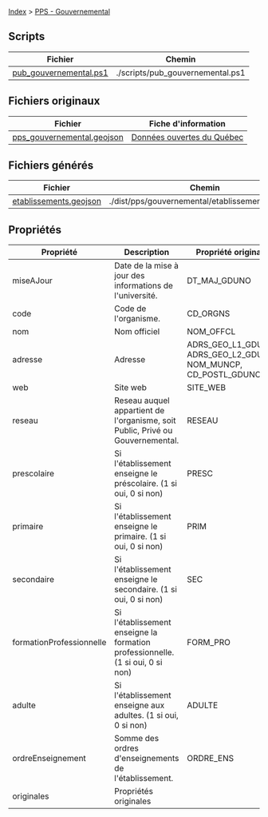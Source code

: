 [Index](./index.md) &gt; [PPS - Gouvernemental](./pps-gouvernemental.md)

## Scripts
|  Fichier | Chemin |
|  --- | --- |
|  [pub_gouvernemental.ps1](../scripts/pub_gouvernemental.ps1) | ./scripts/pub_gouvernemental.ps1 |

## Fichiers originaux
|  Fichier | Fiche d'information |
|  --- | --- |
|  [pps_gouvernemental.geojson](https://www.donneesquebec.ca/recherche/dataset/2d3b5cf8-b347-49c7-ad3b-bd6a9c15e443/resource/819dd537-484d-455f-85dd-af2c9cb5777d/download/pps_gouvernemental.geojson) | [Données ouvertes du Québec](https://www.donneesquebec.ca/recherche/dataset/localisation-des-etablissements-d-enseignement-du-reseau-scolaire-au-quebec/resource/819dd537-484d-455f-85dd-af2c9cb5777d) |

## Fichiers générés
|  Fichier | Chemin |
|  --- | --- |
|  [etablissements.geojson](../dist/pps/gouvernemental/etablissements.geojson) | ./dist/pps/gouvernemental/etablissements.geojson |

## Propriétés
|  Propriété | Description | Propriété originale |
|  --- | --- | --- |
|  miseAJour | Date de la mise à jour des informations de l'université.  | DT_MAJ_GDUNO |
|  code | Code de l'organisme.  | CD_ORGNS |
|  nom | Nom officiel | NOM_OFFCL |
|  adresse | Adresse | ADRS_GEO_L1_GDUNO,<br/> ADRS_GEO_L2_GDUNO,<br/> NOM_MUNCP,<br/> CD_POSTL_GDUNO  |
|  web | Site web  | SITE_WEB |
|  reseau | Reseau auquel appartient de l'organisme, soit Public, Privé ou Gouvernemental. | RESEAU |
|  prescolaire | Si l'établissement enseigne le préscolaire. (1 si oui, 0 si non)  | PRESC |
|  primaire | Si l'établissement enseigne le primaire. (1 si oui, 0 si non)  | PRIM |
|  secondaire | Si l'établissement enseigne le secondaire. (1 si oui, 0 si non)  | SEC |
|  formationProfessionnelle | Si l'établissement enseigne la formation professionnelle. (1 si oui, 0 si non)  | FORM_PRO |
|  adulte | Si l'établissement enseigne aux adultes. (1 si oui, 0 si non)  | ADULTE |
|  ordreEnseignement | Somme des ordres d'enseignements de l'établissement. | ORDRE_ENS |
|  originales | Propriétés originales |  |